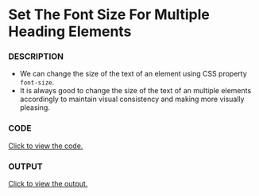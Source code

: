 # Set The Font Size For Multiple Heading Elements

### DESCRIPTION
* We can change the size of the text of an element using CSS property `font-size`.
* It is always good to change the size of the text of an multiple elements accordingly to maintain visual consistency and making more visually pleasing.

### CODE
[Click to view the code.](set-the-font-size-for-multiple-heading-elements.html)

### OUTPUT
[Click to view the output.](http://htmlpreview.github.io/?https://github.com/saipothanjanjanam/freecodecamp-full-stack-dev/blob/master/Responsive_Web_Design_Certification/3.Applied_Visual_Design/14.Set_The_Font_Size_For_Multiple_Heading_Elements/set-the-font-size-for-multiple-heading-elements.html)